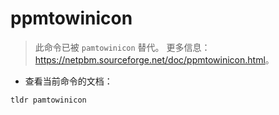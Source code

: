 # ppmtowinicon

> 此命令已被 `pamtowinicon` 替代。
> 更多信息：<https://netpbm.sourceforge.net/doc/ppmtowinicon.html>。

- 查看当前命令的文档：

`tldr pamtowinicon`